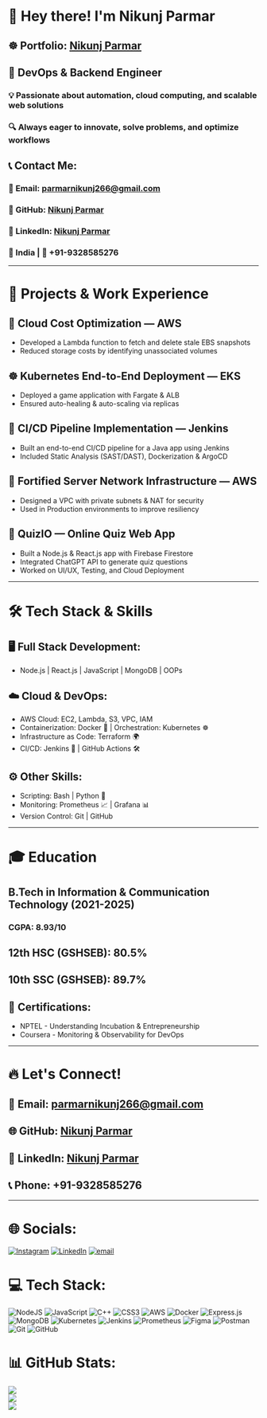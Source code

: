 # 👋 Hey there! I'm Nikunj Parmar  

## ☸️ Portfolio: [Nikunj Parmar](https://my-portfolio-nine-eta-71.vercel.app/)

## 🚀 DevOps & Backend Engineer

### 💡 Passionate about automation, cloud computing, and scalable web solutions  

### 🔍 Always eager to innovate, solve problems, and optimize workflows  

## 📞 Contact Me:  

### 📧 Email: parmarnikunj266@gmail.com  
### 🔗 GitHub: [Nikunj Parmar](https://github.com/)  
### 🔗 LinkedIn: [Nikunj Parmar](https://www.linkedin.com/in/)  
### 📍 India | 📱 +91-9328585276  

---  

# 💼 Projects & Work Experience  

## 🚀 Cloud Cost Optimization — AWS  
- Developed a Lambda function to fetch and delete stale EBS snapshots  
- Reduced storage costs by identifying unassociated volumes  

## ☸️ Kubernetes End-to-End Deployment — EKS  
- Deployed a game application with Fargate & ALB  
- Ensured auto-healing & auto-scaling via replicas  

## 🔄 CI/CD Pipeline Implementation — Jenkins  
- Built an end-to-end CI/CD pipeline for a Java app using Jenkins  
- Included Static Analysis (SAST/DAST), Dockerization & ArgoCD  

## 🔐 Fortified Server Network Infrastructure — AWS  
- Designed a VPC with private subnets & NAT for security  
- Used in Production environments to improve resiliency  

## 🎯 QuizIO — Online Quiz Web App  
- Built a Node.js & React.js app with Firebase Firestore  
- Integrated ChatGPT API to generate quiz questions  
- Worked on UI/UX, Testing, and Cloud Deployment  

---  

# 🛠️ Tech Stack & Skills  

## 🖥️ Full Stack Development:  
- Node.js | React.js | JavaScript | MongoDB | OOPs  

## ☁️ Cloud & DevOps:  
- AWS Cloud: EC2, Lambda, S3, VPC, IAM  
- Containerization: Docker 🐳 | Orchestration: Kubernetes ☸️  
- Infrastructure as Code: Terraform 🌍  
- CI/CD: Jenkins 🚀 | GitHub Actions 🛠️  

## ⚙️ Other Skills:  
- Scripting: Bash | Python 🐍  
- Monitoring: Prometheus 📈 | Grafana 📊  
- Version Control: Git | GitHub  

---  

# 🎓 Education  

## B.Tech in Information & Communication Technology (2021-2025)  
### CGPA: 8.93/10  

## 12th HSC (GSHSEB): 80.5%  
## 10th SSC (GSHSEB): 89.7%  

## 📜 Certifications:  
- NPTEL - Understanding Incubation & Entrepreneurship  
- Coursera - Monitoring & Observability for DevOps  

---  

# 🔥 Let's Connect!  

## 📧 Email: parmarnikunj266@gmail.com  
## 🌐 GitHub: [Nikunj Parmar](https://github.com/)  
## 💼 LinkedIn: [Nikunj Parmar](https://www.linkedin.com/in/)  
## 📞 Phone: +91-9328585276  

---

# 🌐 Socials:
[![Instagram](https://img.shields.io/badge/Instagram-%23E4405F.svg?logo=Instagram&logoColor=white)](https://instagram.com/nikunj.parmar21) [![LinkedIn](https://img.shields.io/badge/LinkedIn-%230077B5.svg?logo=linkedin&logoColor=white)](https://linkedin.com/in/https://www.linkedin.com/in/nikunj-parmar-145b65244) [![email](https://img.shields.io/badge/Email-D14836?logo=gmail&logoColor=white)](mailto:nikunjbparmar608@gmail.com)

# 💻 Tech Stack:
![NodeJS](https://img.shields.io/badge/node.js-6DA55F?style=for-the-badge&logo=node.js&logoColor=white) ![JavaScript](https://img.shields.io/badge/javascript-%23323330.svg?style=for-the-badge&logo=javascript&logoColor=%23F7DF1E) ![C++](https://img.shields.io/badge/c++-%2300599C.svg?style=for-the-badge&logo=c%2B%2B&logoColor=white) ![CSS3](https://img.shields.io/badge/css3-%231572B6.svg?style=for-the-badge&logo=css3&logoColor=white) ![AWS](https://img.shields.io/badge/AWS-%23FF9900.svg?style=for-the-badge&logo=amazon-aws&logoColor=white) ![Docker](https://img.shields.io/badge/docker-%230db7ed.svg?style=for-the-badge&logo=docker&logoColor=white) ![Express.js](https://img.shields.io/badge/express.js-%23404d59.svg?style=for-the-badge&logo=express&logoColor=%2361DAFB) ![MongoDB](https://img.shields.io/badge/MongoDB-%234ea94b.svg?style=for-the-badge&logo=mongodb&logoColor=white) ![Kubernetes](https://img.shields.io/badge/kubernetes-%23326ce5.svg?style=for-the-badge&logo=kubernetes&logoColor=white) ![Jenkins](https://img.shields.io/badge/jenkins-%232C5263.svg?style=for-the-badge&logo=jenkins&logoColor=white) ![Prometheus](https://img.shields.io/badge/Prometheus-E6522C?style=for-the-badge&logo=Prometheus&logoColor=white) ![Figma](https://img.shields.io/badge/figma-%23F24E1E.svg?style=for-the-badge&logo=figma&logoColor=white) ![Postman](https://img.shields.io/badge/Postman-FF6C37?style=for-the-badge&logo=postman&logoColor=white) ![Git](https://img.shields.io/badge/git-%23F05033.svg?style=for-the-badge&logo=git&logoColor=white) ![GitHub](https://img.shields.io/badge/github-%23121011.svg?style=for-the-badge&logo=github&logoColor=white)

# 📊 GitHub Stats:
![](https://github-readme-stats.vercel.app/api?username=98nik&theme=dark&hide_border=false&include_all_commits=false&count_private=false)<br/>
![](https://nirzak-streak-stats.vercel.app/?user=98nik&theme=dark&hide_border=false)<br/>
![](https://github-readme-stats.vercel.app/api/top-langs/?username=98nik&theme=dark&hide_border=false&include_all_commits=false&count_private=false&layout=compact)

